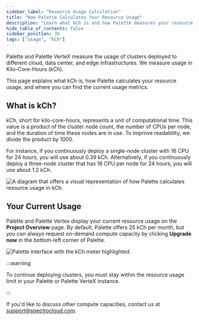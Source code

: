 ```yaml
---
sidebar_label: "Resource Usage Calculation"
title: "How Palette Calculates Your Resource Usage"
description: "Learn what kCh is and how Palette measures your resource usage."
hide_table_of_contents: false
sidebar_position: 30
tags: ["usage", "kCh"]
---
```


Palette and Palette VerteX measure the usage of clusters deployed to different cloud, data center, and edge
infrastructures. We measure usage in Kilo-Core-Hours (kCh).

This page explains what kCh is, how Palette calculates your resource usage, and where you can find the current usage
metrics.

## What is kCh?

kCh, short for kilo-core-hours, represents a unit of computational time. This value is a product of the cluster node
count, the number of CPUs per node, and the duration of time these nodes are in use. To improve readability, we divide
the product by 1000.

For instance, if you continuously deploy a single-node cluster with 16 CPU for 24 hours, you will use about 0.39 kCh.
Alternatively, if you continuously deploy a three-node cluster that has 16 CPU per node for 24 hours, you will use about
1.2 kCh.

![A diagram that offers a visual representation of how Palette calculates resource usage in kCh.](/introduction_resource-usage-estimation_diagram-kCh-calculation.webp)

## Your Current Usage

Palette and Palette Vertex display your current resource usage on the **Project Overview** page. By default, Palette
offers 25 kCh per month, but you can always request on-demand compute capacity by clicking **Upgrade now** in the
bottom-left corner of Palette.

![Palette interface with the kCh meter highlighted.](/introduction_resourse-usage-estimation_kCh-in-ui.webp)

:::warning

To continue deploying clusters, you must stay within the resource usage limit in your Palette or Palette VerteX
instance.

:::

If you'd like to discuss other compute capacities, contact us at
[support@spectrocloud.com](mailto:support@spectrocloud.com).
